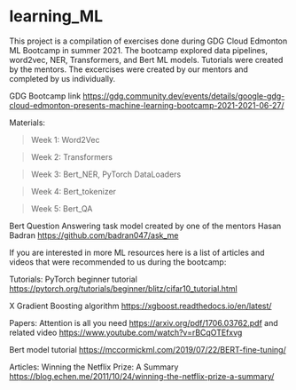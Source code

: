 # learning_ML

This project is a compilation of exercises done during GDG Cloud Edmonton ML Bootcamp in summer 2021.
The bootcamp explored data pipelines, word2vec, NER, Transformers, and Bert ML models.
Tutorials were created by the mentors.
The excercises were created by our mentors and completed by us individually. 

GDG Bootcamp link https://gdg.community.dev/events/details/google-gdg-cloud-edmonton-presents-machine-learning-bootcamp-2021-2021-06-27/

Materials:

>Week 1: Word2Vec

>Week 2: Transformers

>Week 3: Bert_NER, PyTorch DataLoaders

>Week 4: Bert_tokenizer

>Week 5: Bert_QA

Bert Question Answering task model created by one of the mentors Hasan Badran https://github.com/badran047/ask_me

If you are interested in more ML resources here is a list of articles and videos that were recommended to us during the bootcamp:

Tutorials:
PyTorch beginner tutorial https://pytorch.org/tutorials/beginner/blitz/cifar10_tutorial.html

X Gradient Boosting algorithm https://xgboost.readthedocs.io/en/latest/

Papers:
Attention is all you need https://arxiv.org/pdf/1706.03762.pdf and related video https://www.youtube.com/watch?v=rBCqOTEfxvg

Bert model tutorial https://mccormickml.com/2019/07/22/BERT-fine-tuning/

Articles:
Winning the Netflix Prize: A Summary https://blog.echen.me/2011/10/24/winning-the-netflix-prize-a-summary/

